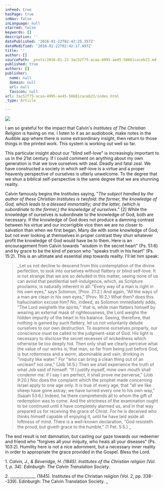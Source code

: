 ```yaml
---
inFeed: true
hasPage: true
inNav: false
inLanguage: null
starred: false
keywords: []
description: ''
datePublished: '2016-01-22T02:42:25.357Z'
dateModified: '2016-01-22T02:42:17.497Z'
title: ''
author: []
sourcePath: _posts/2016-01-22-3ac52f75-acaa-4995-ae45-58681caceb23.md
published: true
authors: []
publisher:
  name: null
  domain: null
  url: null
  favicon: null
url: 3ac52f75-acaa-4995-ae45-58681caceb23/index.html
_type: Article

---
```

![](https://the-grid-user-content.s3-us-west-2.amazonaws.com/988b0928-b987-4828-ab67-baca21d269b3.jpg)

I am so grateful for the impact that Calvin's _Institutes of The Christian Religion_ is having on me. I listen to it as an audiobook, make notes in the Audible app where there is some extraordinary insight, then return to those things in the printed work. This system is working out well so far. 

This particular insight about our "blind self-love" is increasingly important to us in the 21st century. If I could comment on anything about my own generation is that we love ourselves with zeal. Deadly and fatal zeal. We have constructed a society in which self-love is a virtue and a proper heavenly perspective of ourselves is utterly unwelcome. To the degree that we shun a biblical self-perspective is the same degree that we are shunning reality. 

Calvin famously begins the Institutes saying, "_The subject handled by the author of these Christian Institutes is twofold: the former, the knowledge of God, which leads to a blessed immortality; and the latter, (which is subordinate to the former,) the knowledge of ourselves._" \[2\] While the knowledge of ourselves is subordinate to the knowledge of God, both are necessary. If the knowledge of God does not produce a damning contrast between his virtue and our incorrigible vice then we are no closer to salvation than when we first began. Many die with some knowledge of God, but not ever looking at themselves in proper contrast they shun whatever profit the knowledge of God would have be to them. Here is an encouragement from Calvin towards "wisdom in the secret heart" (Ps. 51:6) and by grace to be the kind of person who "speaks truth in his heart" (Ps. 15:2). This is an ultimate and essential step towards reality. I'll let him speak: 
> 
> _Let us not decline to descend from this contemplation of the divine perfection, to look into ourselves without flattery or blind self-love. It is not strange that we are so deluded in this matter, seeing none of us can avoid that pestilential self-indulgence, which, as Scripture proclaims, is naturally inherent in all: "Every way of a man is right in his own eyes," says Solomon, (Prov. 21:2.) And again, "All the ways of a man are clean in his own eyes," (Prov. 16:2.) What then? does this hallucination excuse him? No, indeed, as Solomon immediately adds, "The Lord weigheth the spirits;" that is, while man flatters himself by wearing an external mask of righteousness, the Lord weighs the hidden impurity of the heart in his balance. Seeing, therefore, that nothing is gained by such flattery, let us not voluntarily delude ourselves to our own destruction. To examine ourselves properly, our conscience must be called to the judgment-seat of God. His light is necessary to disclose the secret recesses of wickedness which otherwise lie too deeply hid. Then only shall we clearly perceive what the value of our works is; that man, so far from being just before God, is but rottenness and a worm, abominable and vain, drinking in "iniquity like water." For "who can bring a clean thing out of an unclean? not one," (Job 14:5.) Then we shall experience the truth of what Job said of himself: "If I justify myself, mine own mouth shall condemn me: if I say I am perfect, it shall prove me perverse," (Job 9:20.) Nor does the complaint which the prophet made concerning Israel apply to one age only. It is true of every age, that "all we like sheep have gone astray; we have turned every one to his own way," (Isaiah 53:6.) Indeed, he there comprehends all to whom the gift of redemption was to come. And the strictness of the examination ought to be continued until it have completely alarmed us, and in that way prepared us for receiving the grace of Christ. For he is deceived who thinks himself capable of enjoying it, until he have laid aside all loftiness of mind. There is a well-known declaration, "God resisteth the proud, but giveth grace to the humble," (1 Pet. 5:5.)
> _

The end result is not damnation, but casting our gaze towards our redeemer and friend who "forgives all your iniquity, who heals all your diseases" (Ps. 103:2). Humility here is not a nice adornment, but a necessary inner reality in order to appropriate the grace provided in the Gospel. Bless the Lord.

1\. _Calvin, J., & Beveridge, H. (1845). Institutes of the Christian religion (Vol. 1, p. 34). Edinburgh: The Calvin Translation Society._

2\. _\_\_\_\_\_\_\_\_\_\_\_\_ (1845). Institutes of the Christian religion (Vol. 2, pp. 338--339). Edinburgh: The Calvin Translation Society. _